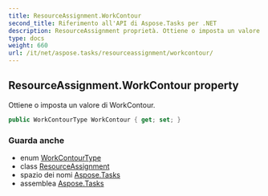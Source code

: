 ```yaml
---
title: ResourceAssignment.WorkContour
second_title: Riferimento all'API di Aspose.Tasks per .NET
description: ResourceAssignment proprietà. Ottiene o imposta un valore di WorkContour.
type: docs
weight: 660
url: /it/net/aspose.tasks/resourceassignment/workcontour/
---
```

## ResourceAssignment.WorkContour property

Ottiene o imposta un valore di WorkContour.

```csharp
public WorkContourType WorkContour { get; set; }
```

### Guarda anche

* enum [WorkContourType](../../workcontourtype/)
* class [ResourceAssignment](../)
* spazio dei nomi [Aspose.Tasks](../../resourceassignment/)
* assemblea [Aspose.Tasks](../../../)


